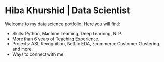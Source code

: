 # Hiba Khurshid | Data Scientist

Welcome to my data science portfolio. Here you will find:
- Skills: Python, Machine Learning, Deep Learning, NLP.
- More than 6 years of Teaching Experience.
- Projects: ASL Recognition, Netflix EDA, Ecommerce Customer Clustering and more.
- Ways to connect with me


